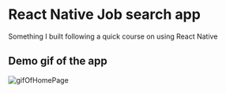 # React Native Job search app

Something I built following a quick course on using React Native

## Demo gif of the app
![gifOfHomePage](https://media.giphy.com/media/v1.Y2lkPTc5MGI3NjExNXF0ZHl2bjVqMTlzMzVxeDl5dzBub3ZoZzZscnU3OXIxdm9xb2xsYyZlcD12MV9pbnRlcm5hbF9naWZfYnlfaWQmY3Q9Zw/bJyBPzgVBeO1xVGc4S/giphy.gif)
